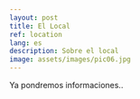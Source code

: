 ```yaml
---
layout: post
title: El Local
ref: location
lang: es
description: Sobre el local
image: assets/images/pic06.jpg
---
```


Ya pondremos informaciones..